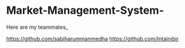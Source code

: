 # Market-Management-System-

Here are my teammates_

https://github.com/sabiharummanmedha
https://github.com/Intajnibir
